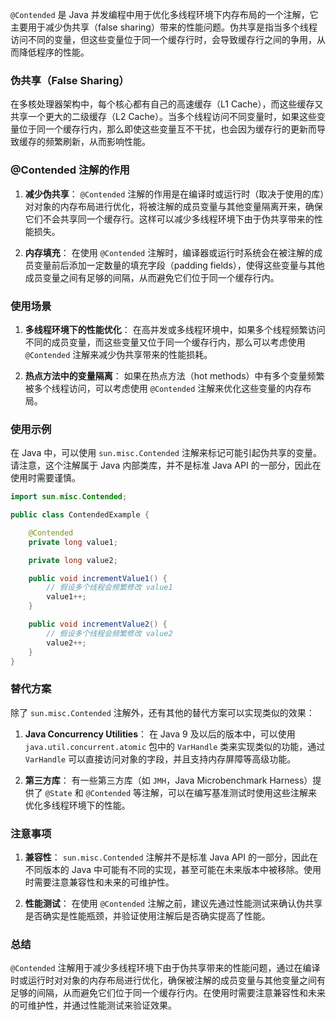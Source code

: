 `@Contended` 是 Java 并发编程中用于优化多线程环境下内存布局的一个注解，它主要用于减少伪共享（false sharing）带来的性能问题。伪共享是指当多个线程访问不同的变量，但这些变量位于同一个缓存行时，会导致缓存行之间的争用，从而降低程序的性能。

### 伪共享（False Sharing）

在多核处理器架构中，每个核心都有自己的高速缓存（L1 Cache），而这些缓存又共享一个更大的二级缓存（L2 Cache）。当多个线程访问不同变量时，如果这些变量位于同一个缓存行内，那么即使这些变量互不干扰，也会因为缓存行的更新而导致缓存的频繁刷新，从而影响性能。

### @Contended 注解的作用

1. **减少伪共享**：
   `@Contended` 注解的作用是在编译时或运行时（取决于使用的库）对对象的内存布局进行优化，将被注解的成员变量与其他变量隔离开来，确保它们不会共享同一个缓存行。这样可以减少多线程环境下由于伪共享带来的性能损失。

2. **内存填充**：
   在使用 `@Contended` 注解时，编译器或运行时系统会在被注解的成员变量前后添加一定数量的填充字段（padding fields），使得这些变量与其他成员变量之间有足够的间隔，从而避免它们位于同一个缓存行内。

### 使用场景

1. **多线程环境下的性能优化**：
   在高并发或多线程环境中，如果多个线程频繁访问不同的成员变量，而这些变量又位于同一个缓存行内，那么可以考虑使用 `@Contended` 注解来减少伪共享带来的性能损耗。

2. **热点方法中的变量隔离**：
   如果在热点方法（hot methods）中有多个变量频繁被多个线程访问，可以考虑使用 `@Contended` 注解来优化这些变量的内存布局。

### 使用示例

在 Java 中，可以使用 `sun.misc.Contended` 注解来标记可能引起伪共享的变量。请注意，这个注解属于 Java 内部类库，并不是标准 Java API 的一部分，因此在使用时需要谨慎。

```java
import sun.misc.Contended;

public class ContendedExample {

    @Contended
    private long value1;

    private long value2;

    public void incrementValue1() {
        // 假设多个线程会频繁修改 value1
        value1++;
    }

    public void incrementValue2() {
        // 假设多个线程会频繁修改 value2
        value2++;
    }
}
```

### 替代方案

除了 `sun.misc.Contended` 注解外，还有其他的替代方案可以实现类似的效果：

1. **Java Concurrency Utilities**：
   在 Java 9 及以后的版本中，可以使用 `java.util.concurrent.atomic` 包中的 `VarHandle` 类来实现类似的功能，通过 `VarHandle` 可以直接访问对象的字段，并且支持内存屏障等高级功能。

2. **第三方库**：
   有一些第三方库（如 `JMH`，Java Microbenchmark Harness）提供了 `@State` 和 `@Contended` 等注解，可以在编写基准测试时使用这些注解来优化多线程环境下的性能。

### 注意事项

1. **兼容性**：
   `sun.misc.Contended` 注解并不是标准 Java API 的一部分，因此在不同版本的 Java 中可能有不同的实现，甚至可能在未来版本中被移除。使用时需要注意兼容性和未来的可维护性。

2. **性能测试**：
   在使用 `@Contended` 注解之前，建议先通过性能测试来确认伪共享是否确实是性能瓶颈，并验证使用注解后是否确实提高了性能。

### 总结

`@Contended` 注解用于减少多线程环境下由于伪共享带来的性能问题，通过在编译时或运行时对对象的内存布局进行优化，确保被注解的成员变量与其他变量之间有足够的间隔，从而避免它们位于同一个缓存行内。在使用时需要注意兼容性和未来的可维护性，并通过性能测试来验证效果。
